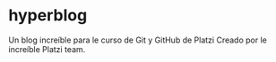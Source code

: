 # hyperblog
Un blog increíble para le curso de Git y GitHub de Platzi
Creado por le increíble Platzi team.
